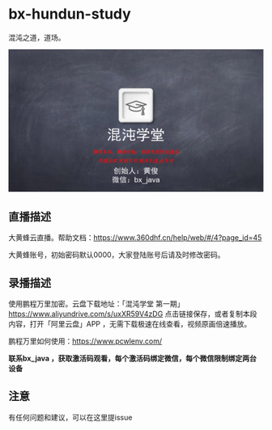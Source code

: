 # bx-hundun-study

混沌之道，道场。

![](.\img\混沌学堂-new.png)

## 直播描述

大黄蜂云直播。帮助文档：https://www.360dhf.cn/help/web/#/4?page_id=45

大黄蜂账号，初始密码默认0000，大家登陆账号后请及时修改密码。

## 录播描述

使用鹏程万里加密。云盘下载地址：「混沌学堂 第一期」https://www.aliyundrive.com/s/uxXR59V4zDG 点击链接保存，或者复制本段内容，打开「阿里云盘」APP ，无需下载极速在线查看，视频原画倍速播放。

鹏程万里如何使用：https://www.pcwlenv.com/

**联系bx_java ，获取激活码观看，每个激活码绑定微信，每个微信限制绑定两台设备**

## 注意

有任何问题和建议，可以在这里提issue
